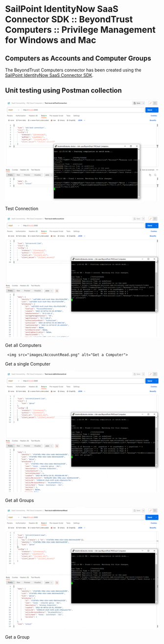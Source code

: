 <!DOCTYPE html>
<html>
<body>

<h1>SailPoint IdentityNow SaaS Connector SDK :: BeyondTrust Computers :: Privilege Management for Windows and Mac</h1>

<h2>Computers as Accounts and Computer Groups</h2>
  
  The BeyondTrust Computers connector has been created using the <a href="https://developer.sailpoint.com/idn/docs/saas-connectivity/">SailPoint IdentityNow SaaS Connector SDK</a>.
  
<h2>Unit testing using Postman collection</h2>
   
   <img src="images/TestConnection.png" alt="Test Connection">
  
  Test Connection
  
   <img src="images/AccountList.png" alt="Get all Computers">
  
  Get all Computers

     <img src="images/AccountRead.png" alt="Get a Computer">
  
  Get a single Computer
  
   <img src="images/EntitlementList.png" alt="Get all Groups">
  
  Get all Groups
  
   <img src="images/EntitlementRead.png" alt="Get a Groups">
  
  Get a Group
  
  

